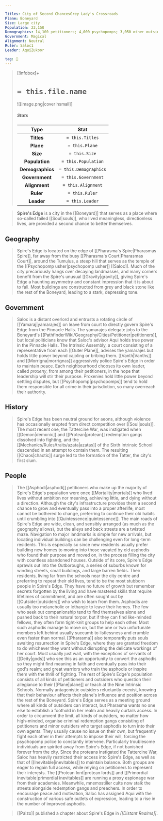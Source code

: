 ```yaml
---

Titles: City of Second ChancesGrey Lady's Crossroads
Plane: Boneyard
Size: Large city
Population: 23,150
Demographics: 14,100 petitioners; 4,000 psychopomps; 3,050 other outsiders; 2,000 other
Government: Magical
Alignment: Neutral
Ruler: Saloc1
Leader: AquiZukoor

tag: 🌃
---
```


> [!infobox]+
> #  `= this.file.name`
> ![[image.png|cover hsmall]]
> ##### Stats
> Type | Stat |
> :---:|:---:|
> **Titles** | `= this.Titles` |
> **Plane** | `= this.Plane` |
> **Size** | `= this.Size` |
> **Population** | `= this.Population` |
> **Demographics** | `= this.Demographics` |
> **Government** | `= this.Government` |
> **Alignment** | `= this.Alignment` |
> **Ruler** | `= this.Ruler` |
> **Leader** | `= this.Leader` |



> **Spire's Edge** is a city in the [[Boneyard]] that serves as a place where so-called failed [[Soul|souls]], who lived meaningless, directionless lives, are provided a second chance to better themselves.



## Geography

> Spire's Edge is located on the edge of [[Pharasma's Spire|Pharasmas Spire]], far away from the busy [[Pharasma's Court|Pharasmas Court]], around the Tumulus, a steep hill that serves as the temple of the [[Psychopomp usher|psychopomp usher]] [[Saloc]]. Much of the city precariously hangs over decaying landmasses, and many corners benefit from the Spire's unusual [[Gravity|gravity]], giving Spire's Edge a haunting asymmetry and constant impression that it is about to fall. Most buildings are constructed from grey and black stone like the rest of the Boneyard, leading to a stark, depressing tone.


## Government

> Saloc is a distant overlord and entrusts a rotating circle of [[Yamaraj|yamarajes]] on leave from court to directly govern Spire's Edge from the Pinnacle Halls. The yamarajes delegate jobs to the Boneyard's [[PathfinderWiki/Geography/Cities/Petitioner|petitioners]], but local politicians know that Saloc's advisor Aqui holds true power in the Pinnacle Halls. The Intrinsic Assembly, a court consisting of a representative from each [[Outer Plane]], advises the yamarajes but holds little power beyond cajoling or bribing them.
> [[Vanth|Vanths]] and [[Morrigna|morrignas]] aggressively police Spire's Edge in order to maintain peace. Each neighbourhood chooses its own leader, called *proxeny*, from among their petitioners, in the hope that leadership will stir their purpose. Proxenies hold little power beyond settling disputes, but [[Psychopomp|psychopomps]] tend to hold them responsible for all crime in their jurisdiction, so many overreach their authority.


## History

> Spire's Edge has been neutral ground for aeons, although violence has occasionally erupted from direct competition over [[Soul|souls]]. The most recent one, the Tattercine War, was instigated when [[Demon|demonic]] and [[Protean|protean]] redemption gangs dissolved into fighting, and the [[Mechanics/Rules/traits/azata|azatas]] of the Sixth Intrinsic School descended in an attempt to contain them. The resulting [[Chaos|chaotic]] surge led to the formation of the Tatter, the city's first slum.


## People

> The [[Asphodi|asphodi]] petitioners who make up the majority of Spire's Edge's population were once [[Mortality|mortals]] who lived lives without ambition nor meaning, achieving little, and dying without a direction. Although the city's infrastructure provides them a second chance to grow and eventually pass into a proper afterlife, most cannot be bothered to change, preferring to continue their old habits until crumbling into [[Quintessence|quintessence]].
> The main roads of Spire's Edge are wide, clean, and sensibly arranged (as much as the geography allows), but the alleys and back streets are a twisted maze. Navigation to major landmarks is simple for new arrivals, but locating individual buildings can be challenging even for long-term residents. This is especially so since new residents usually prefer building new homes to moving into those vacated by old asphodis who found their purpose and moved on, in the process filling the city with countless abandoned houses.
> Outside of its core, Spire's Edge sprawls out into the Outboroughs, a series of suburbs known for winding streets, small buildings, and large barren fields. Their residents, living far from the schools near the city centre and preferring to repeat their old lives, tend to be the most stubborn people in Spire's Edge. They have no future of growth but remember secrets forgotten by the living and have mastered skills that require lifetimes of commitment, and are often sought out by [[Outsider|outsiders]] who wish to learn from them.
> Asphodis are usually too melancholic or lethargic to leave their homes. The few who seek out companionship tend to find themselves alone and pushed back to their natural torpor, but if they can find like-minded fellows, they often form tight-knit groups to help each other. Most such asphodis manage to move on, but the one or two unfortunate members left behind usually succumb to listlessness and crumble even faster than normal.
> [[Pharasma]] also temporarily puts souls awaiting resurrection in Spire's Edge, where they are granted freedom to do whichever they want without disrupting the delicate workings of her court. Most usually just wait, with the exceptions of servants of [[Deity|gods]] who see this as an opportunity to convert the asphodis so they might find meaning in faith and eventually pass into their god's realm; and great warriors who train the asphodis or inspire them with the thrill of fighting.
> The rest of Spire's Edge's population consists of all kinds of petitioners and outsiders who question their allegiance to their [[Plane|plane]] or teach at the Nine Intrinsic Schools. Normally antagonistic outsiders reluctantly coexist, knowing that their behaviour affects their plane's influence and position across the rest of the Boneyard.
> Spire's Edge serves as a meeting ground where all kinds of outsiders can interact, but Pharasma wants no one else to establish a foothold in her realm and heavily curtails access. In order to circumvent the limit, all kinds of outsiders, no matter how high-minded, organise criminal redemption gangs consisting of petitioners and minor outsiders who target asphodis to turn into their own agents. They usually cause no issue on their own, but frequently fight each other in their attempts to impose their will, forcing the psychopomp police to constantly intervene. Particularly troublesome individuals are spirited away from Spire's Edge, if not banished forever from the city.
> Since the proteans instigated the Tattercine War, Saloc has heavily restricted their access into Spire's Edge, as well as that of [[Inevitable|inevitables]] to maintain balance. Both groups are eager to regain full access, while relying on petitioners to represent their interests. The [[Protean lord|protean lords]] and [[Primordial inevitable|primordial inevitables]] are running a proxy espionage war from their academies. Meanwhile, mnemostiller cults now stalk the streets alongside redemption gangs and preachers. In order to encourage peace and motivation, Saloc has assigned Aqui with the construction of various safe outlets of expression, leading to a rise in the number of improved asphodis.


> [[Paizo]] published a chapter about Spire's Edge in *[[Distant Realms]]*.






